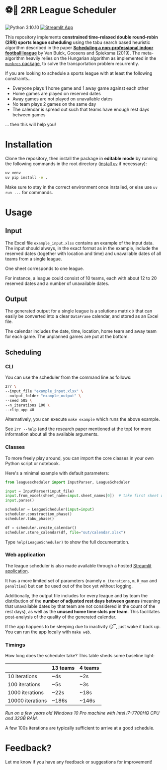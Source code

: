 # ⚽📅 2RR League Scheduler

![Python 3.10.10](https://img.shields.io/badge/python-3.10.10-blue.svg)
[![Streamlit App](https://static.streamlit.io/badges/streamlit_badge_black_white.svg)](https://leaguescheduler.streamlit.app)

This repository implements **constrained time-relaxed double round-robin (2RR) sports league scheduling** using the tabu search based heuristic algorithm described in the paper [**Scheduling a non-professional indoor football league**](https://pure.tue.nl/ws/portalfiles/portal/121797609/Bulck2019_Article_SchedulingANon_professionalInd.pdf) by Van Bulck, Goosens and Spieksma (2019). The meta-algorithm heavily relies on the Hungarian algorithm as implemented in the [`munkres` package](https://software.clapper.org/munkres), to solve the transportation problem recurrently.

If you are looking to schedule a sports league with at least the following constraints...
- Everyone plays 1 home game and 1 away game against each other
- Home games are played on reserved dates
- Away games are not played on unavailable dates
- No team plays 2 games on the same day
- The calendar is spread out such that teams have enough rest days between games

... then this will help you!

# Installation

Clone the repository, then install the package in **editable mode** by running the following commands in the root directory ([install `uv`](https://docs.astral.sh/uv/getting-started/installation) if necessary):

```bash
uv venv
uv pip install -e .
```

Make sure to stay in the correct environment once installed, or else use `uv run ...` for commands.

# Usage

## Input

The Excel file `example_input.xlsx` contains an example of the input data. The input should always, in the exact format as in the example, include the reserved dates (together with location and time) and unavailable dates of all teams from a single league.

One sheet corresponds to one league. 

For instance, a league could consist of 10 teams, each with about 12 to 20 reserved dates and a number of unavailable dates.

## Output

The generated output for a single league is a solutions matrix `X` that can easily be converted into a clear `DataFrame` calendar, and stored as an Excel file.

The calendar includes the date, time, location, home team and away team for each game. The unplanned games are put at the bottom.

## Scheduling

### CLI

You can use the scheduler from the command line as follows:

```bash
2rr \
--input_file "example_input.xlsx" \
--output_folder "example_output" \
--seed 505 \
--n_iterations 100 \
--clip_upp 40
```

Alternatively, you can execute `make example` which runs the above example.

See `2rr --help` (and the research paper mentioned at the top) for more information about all the available arguments.

### Classes

To more freely play around, you can import the core classes in your own Python script or notebook.

Here's a minimal example with default parameters:

```python
from leaguescheduler import InputParser, LeagueScheduler

input = InputParser(input_file)
input.from_excel(sheet_name=input.sheet_names[0])  # take first sheet with league data
input.parse()

scheduler = LeagueScheduler(input=input)
scheduler.construction_phase()
scheduler.tabu_phase()

df = scheduler.create_calendar()
scheduler.store_calendar(df, file="out/calendar.xlsx")
```

Type `help(LeagueScheduler)` to show the full documentation.

### Web application

The league scheduler is also made available through a hosted [Streamlit application](https://leaguescheduler.streamlit.app).

It has a more limited set of parameters (namely `n_iterations`, `m`, `R_max` and `penalties`) but can be used out of the box yet without logging. 

Additionally, the output file includes for every league and by team the distribution of the **number of adjusted rest days between games** (meaning that unavailable dates by that team are not considered in the count of the rest days), as well as the **unused home time slots per team**. This facilitates post-analysis of the quality of the generated calendar.

If the app happens to be sleeping due to inactivity 😴, just wake it back up. You can run the app locally with `make web`.

### Timings

How long does the scheduler take? This table sheds some baseline light:

|                  | 13 teams | 4 teams  |
|------------------|--------- | -------- |
| 10 iterations    | ~4s      | ~2s      |
| 100 iterations   | ~5s      | ~3s      |
| 1000 iterations  | ~22s     | ~18s     |
| 10000 iterations | ~186s    | ~146s    |

_Run on a few years old Windows 10 Pro machine with Intel i7–7700HQ CPU and 32GB RAM._

A few 100s iterations are typically sufficient to arrive at a good schedule.

# Feedback?

Let me know if you have any feedback or suggestions for improvement!
